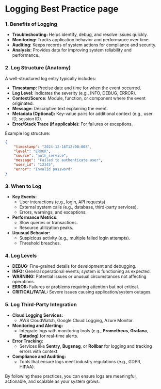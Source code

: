 # Logging Best Practice page

### **1. Benefits of Logging**

- **Troubleshooting:** Helps identify, debug, and resolve issues quickly.
- **Monitoring:** Tracks application behavior and performance over time.
- **Auditing:** Keeps records of system actions for compliance and security.
- **Analysis:** Provides data for improving system reliability and performance.

### **2. Log Structure (Anatomy)**

A well-structured log entry typically includes:

- **Timestamp:** Precise date and time for when the event occurred.
- **Log Level:** Indicates the severity (e.g., INFO, DEBUG, ERROR).
- **Context/Source:** Module, function, or component where the event originated.
- **Message:** Descriptive text explaining the event.
- **Metadata (Optional):** Key-value pairs for additional context (e.g., user ID, session ID).
- **Error/Stack Trace (if applicable):** For failures or exceptions.

Example log structure:

```json
{
    "timestamp": "2024-12-16T12:00:00Z",
    "level": "ERROR",
    "source": "auth_service",
    "message": "Failed to authenticate user",
    "user_id": "12345",
    "error": "Invalid password"
}
```

### **3. When to Log**

- **Key Events:**
  - User interactions (e.g., login, API requests).
  - External system calls (e.g., database, third-party services).
  - Errors, warnings, and exceptions.
- **Performance Metrics:**
  - Slow queries or transactions.
  - Resource utilization peaks.
- **Unusual Behavior:**
  - Suspicious activity (e.g., multiple failed login attempts).
  - Threshold breaches.

### **4. Log Levels**

- **DEBUG:** Fine-grained details for development and debugging.
- **INFO:** General operational events; system is functioning as expected.
- **WARNING:** Potential issues or unusual circumstances not affecting operations.
- **ERROR:** Failures or problems requiring attention but not critical.
- **CRITICAL/FATAL:** Severe issues causing application/system outages.

### **5. Log Third-Party Integration**

- **Cloud Logging Services:**
  - AWS CloudWatch, Google Cloud Logging, Azure Monitor.
- **Monitoring and Alerting:**
  - Integrate logs with monitoring tools (e.g., **Prometheus**, **Grafana**, **Datadog**) for real-time alerts.
- **Error Tracking:**
  - Services like **Sentry**, **Bugsnag**, or **Rollbar** for logging and tracking errors with context.
- **Compliance and Auditing:**
  - Tools that ensure logs meet industry regulations (e.g., GDPR, HIPAA).

By following these practices, you can ensure logs are meaningful, actionable, and scalable as your system grows.

